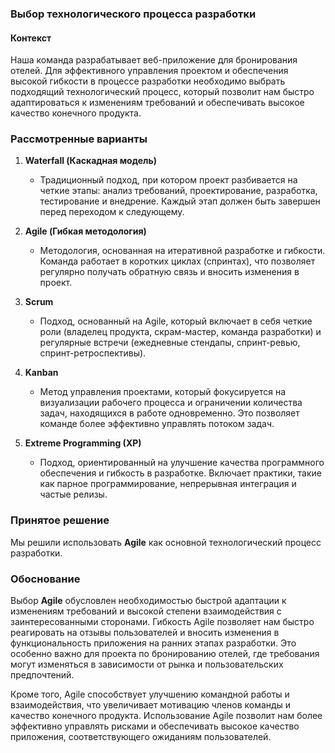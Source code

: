 ### Выбор технологического процесса разработки

#### Контекст
Наша команда разрабатывает веб-приложение для бронирования отелей. Для эффективного управления проектом и обеспечения высокой гибкости в процессе разработки необходимо выбрать подходящий технологический процесс, который позволит нам быстро адаптироваться к изменениям требований и обеспечивать высокое качество конечного продукта.

### Рассмотренные варианты

1. **Waterfall (Каскадная модель)**
   - Традиционный подход, при котором проект разбивается на четкие этапы: анализ требований, проектирование, разработка, тестирование и внедрение. Каждый этап должен быть завершен перед переходом к следующему.

2. **Agile (Гибкая методология)**
   - Методология, основанная на итеративной разработке и гибкости. Команда работает в коротких циклах (спринтах), что позволяет регулярно получать обратную связь и вносить изменения в проект.

3. **Scrum**
   - Подход, основанный на Agile, который включает в себя четкие роли (владелец продукта, скрам-мастер, команда разработки) и регулярные встречи (ежедневные стендапы, спринт-ревью, спринт-ретроспективы).

4. **Kanban**
   - Метод управления проектами, который фокусируется на визуализации рабочего процесса и ограничении количества задач, находящихся в работе одновременно. Это позволяет команде более эффективно управлять потоком задач.

5. **Extreme Programming (XP)**
   - Подход, ориентированный на улучшение качества программного обеспечения и гибкость в разработке. Включает практики, такие как парное программирование, непрерывная интеграция и частые релизы.

### Принятое решение

Мы решили использовать **Agile** как основной технологический процесс разработки.

### Обоснование

Выбор **Agile** обусловлен необходимостью быстрой адаптации к изменениям требований и высокой степени взаимодействия с заинтересованными сторонами. Гибкость Agile позволяет нам быстро реагировать на отзывы пользователей и вносить изменения в функциональность приложения на ранних этапах разработки. Это особенно важно для проекта по бронированию отелей, где требования могут изменяться в зависимости от рынка и пользовательских предпочтений. 

Кроме того, Agile способствует улучшению командной работы и взаимодействия, что увеличивает мотивацию членов команды и качество конечного продукта. Использование Agile позволит нам более эффективно управлять рисками и обеспечивать высокое качество приложения, соответствующего ожиданиям пользователей.